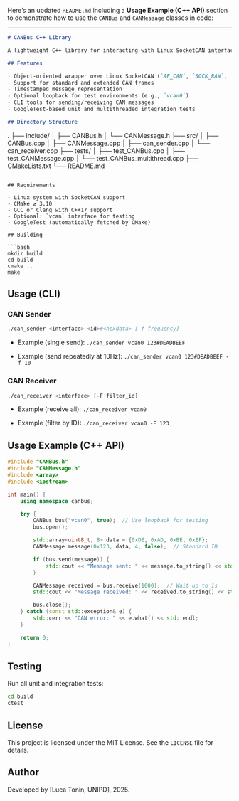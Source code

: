 Here’s an updated `README.md` including a **Usage Example (C++ API)** section to demonstrate how to use the `CANBus` and `CANMessage` classes in code:

---

```markdown
# CANBus C++ Library

A lightweight C++ library for interacting with Linux SocketCAN interfaces, including utilities for sending, receiving, and manipulating CAN frames. This project includes a shared library and command-line tools for testing CAN communication.

## Features

- Object-oriented wrapper over Linux SocketCAN (`AF_CAN`, `SOCK_RAW`, `CAN_RAW`)
- Support for standard and extended CAN frames
- Timestamped message representation
- Optional loopback for test environments (e.g., `vcan0`)
- CLI tools for sending/receiving CAN messages
- GoogleTest-based unit and multithreaded integration tests

## Directory Structure

```

.
├── include/
│   ├── CANBus.h
│   └── CANMessage.h
├── src/
│   ├── CANBus.cpp
│   ├── CANMessage.cpp
│   ├── can\_sender.cpp
│   └── can\_receiver.cpp
├── tests/
│   ├── test\_CANBus.cpp
│   ├── test\_CANMessage.cpp
│   └── test\_CANBus\_multithread.cpp
├── CMakeLists.txt
└── README.md

````

## Requirements

- Linux system with SocketCAN support
- CMake ≥ 3.10
- GCC or Clang with C++17 support
- Optional: `vcan` interface for testing
- GoogleTest (automatically fetched by CMake)

## Building

```bash
mkdir build
cd build
cmake ..
make
````

## Usage (CLI)

### CAN Sender

```bash
./can_sender <interface> <id>#<hexdata> [-f frequency]
```

* Example (single send):
  `./can_sender vcan0 123#DEADBEEF`

* Example (send repeatedly at 10Hz):
  `./can_sender vcan0 123#DEADBEEF -f 10`

### CAN Receiver

```bash
./can_receiver <interface> [-F filter_id]
```

* Example (receive all):
  `./can_receiver vcan0`

* Example (filter by ID):
  `./can_receiver vcan0 -F 123`

## Usage Example (C++ API)

```cpp
#include "CANBus.h"
#include "CANMessage.h"
#include <array>
#include <iostream>

int main() {
    using namespace canbus;

    try {
        CANBus bus("vcan0", true);  // Use loopback for testing
        bus.open();

        std::array<uint8_t, 8> data = {0xDE, 0xAD, 0xBE, 0xEF};
        CANMessage message(0x123, data, 4, false);  // Standard ID

        if (bus.send(message)) {
            std::cout << "Message sent: " << message.to_string() << std::endl;
        }

        CANMessage received = bus.receive(1000);  // Wait up to 1s
        std::cout << "Message received: " << received.to_string() << std::endl;

        bus.close();
    } catch (const std::exception& e) {
        std::cerr << "CAN error: " << e.what() << std::endl;
    }

    return 0;
}
```

## Testing

Run all unit and integration tests:

```bash
cd build
ctest
```

## License

This project is licensed under the MIT License. See the `LICENSE` file for details.

## Author

Developed by \[Luca Tonin, UNIPD], 2025.

